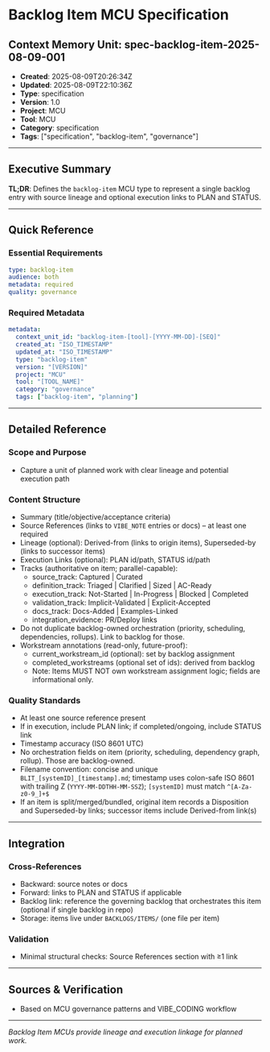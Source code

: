 # Backlog Item MCU Specification

## Context Memory Unit: spec-backlog-item-2025-08-09-001
- **Created**: 2025-08-09T20:26:34Z
- **Updated**: 2025-08-09T22:10:36Z
- **Type**: specification
- **Version**: 1.0
- **Project**: MCU
- **Tool**: MCU
- **Category**: specification
- **Tags**: ["specification", "backlog-item", "governance"]

---

## Executive Summary

**TL;DR**: Defines the `backlog-item` MCU type to represent a single backlog entry with source lineage and optional execution links to PLAN and STATUS.

---

## Quick Reference

### Essential Requirements
```yaml
type: backlog-item
audience: both
metadata: required
quality: governance
```

### Required Metadata
```yaml
metadata:
  context_unit_id: "backlog-item-[tool]-[YYYY-MM-DD]-[SEQ]"
  created_at: "ISO_TIMESTAMP"
  updated_at: "ISO_TIMESTAMP"
  type: "backlog-item"
  version: "[VERSION]"
  project: "MCU"
  tool: "[TOOL_NAME]"
  category: "governance"
  tags: ["backlog-item", "planning"]
```

---

## Detailed Reference

### Scope and Purpose
- Capture a unit of planned work with clear lineage and potential execution path

### Content Structure
- Summary (title/objective/acceptance criteria)
- Source References (links to `VIBE_NOTE` entries or docs) – at least one required
- Lineage (optional): Derived-from (links to origin items), Superseded-by (links to successor items)
- Execution Links (optional): PLAN id/path, STATUS id/path
- Tracks (authoritative on item; parallel-capable):
  - source_track: Captured | Curated
  - definition_track: Triaged | Clarified | Sized | AC-Ready
  - execution_track: Not-Started | In-Progress | Blocked | Completed
  - validation_track: Implicit-Validated | Explicit-Accepted
  - docs_track: Docs-Added | Examples-Linked
  - integration_evidence: PR/Deploy links
- Do not duplicate backlog-owned orchestration (priority, scheduling, dependencies, rollups). Link to backlog for those.
 - Workstream annotations (read-only, future-proof):
   - current_workstream_id (optional): set by backlog assignment
   - completed_workstreams (optional set of ids): derived from backlog
   - Note: Items MUST NOT own workstream assignment logic; fields are informational only.

### Quality Standards
- At least one source reference present
- If in execution, include PLAN link; if completed/ongoing, include STATUS link
- Timestamp accuracy (ISO 8601 UTC)
- No orchestration fields on item (priority, scheduling, dependency graph, rollup). Those are backlog-owned.
 - Filename convention: concise and unique `BLIT_[systemID]_[timestamp].md`; timestamp uses colon-safe ISO 8601 with trailing Z (`YYYY-MM-DDTHH-MM-SSZ`); `[systemID]` must match `^[A-Za-z0-9_]+$`
 - If an item is split/merged/bundled, original item records a Disposition and Superseded-by links; successor items include Derived-from link(s)

---

## Integration

### Cross-References
- Backward: source notes or docs
- Forward: links to PLAN and STATUS if applicable
- Backlog link: reference the governing backlog that orchestrates this item (optional if single backlog in repo)
 - Storage: items live under `BACKLOGS/ITEMS/` (one file per item)

### Validation
- Minimal structural checks: Source References section with ≥1 link

---

## Sources & Verification
- Based on MCU governance patterns and VIBE_CODING workflow

---

*Backlog Item MCUs provide lineage and execution linkage for planned work.*
